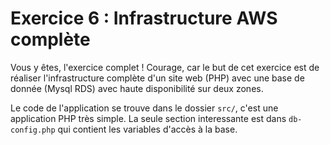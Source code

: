 # Exercice 6 : Infrastructure AWS complète
Vous y êtes, l'exercice complet ! Courage, car le but de cet exercice est de réaliser l'infrastructure complète d'un site web (PHP) avec une base de donnée (Mysql RDS) avec haute disponibilité sur deux zones.

Le code de l'application se trouve dans le dossier `src/`, c'est une application PHP très simple. La seule section interessante est dans `db-config.php` qui contient les variables d'accès à la base.
